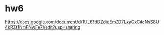 # hw6
https://docs.google.com/document/d/1UL6FdDZdjdEmZD7LxyCxCdcNsS8U4kRZf1NmFNwFe7I/edit?usp=sharing 
